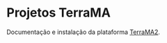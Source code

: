 # Projetos TerraMA
Documentação e instalação da plataforma [TerraMA2](http://www.terrama2.dpi.inpe.br/).

